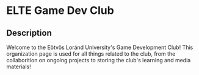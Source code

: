 # ELTE Game Dev Club
## Description
Welcome to the Eötvös Loránd University's Game Development Club! This organization page is used for all things related to the club, from the collaborition on ongoing projects to storing the club's learning and media materials!


